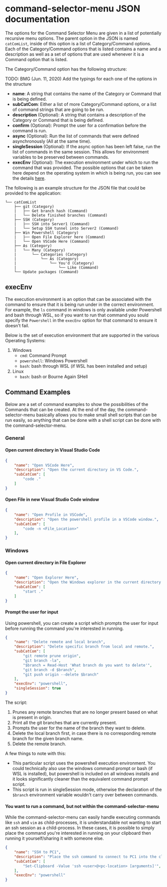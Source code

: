 # command-selector-menu JSON documentation

The options for the Command Selector Menu are given in a list of potentially recursive menu options. The parent option
in the JSON is named `catComList`, inside of this option is a list of Category/Command options. Each of the
Category/Command options that is listed contains a name and a description as well as a set of options that are used
whenever it is a Command option that is listed.

The Category/Command option has the following structure:

TODO: BMG (Jun. 11, 2020) Add the typings for each one of the options in the structure

* **name**: A string that contains the name of the Category or Command that is being defined.
* **subCatCom**: Either a list of more Category/Command options, or a list of command strings that are going to be run.
* **description** (Optional): A string that contains a description of the Category or Command that is being defined.
* **confirm** (Optional): Prompt the user for a confirmation before the command is run.
* **async** (Optional): Run the list of commands that were defined asynchronously (All at the same time).
* **singleSession** (Optional): If the async option has been left false, run the list of commands in the same session.
This allows for environment variables to be preserved between commands.
* **execEnv** (Optional): The execution environment under which to run the command that was provided. The possible
options that can be taken here depend on the operating system in which is being run, you can see the details
[here](##execEnv).

The following is an example structure for the JSON file that could be provided to the application:

```
└── catComList
    ├── git (Category)
    |   ├── Get branch hash (Command)
    |   └── Delete finished branches (Command)
    ├── SSH (Category)
    |   ├── SSH into Server1 (Command)
    |   └── Setup SSH tunnel into Server2 (Command)
    ├── Win Powershell (Category)
    |   ├── Open File Explorer here (Command)
    |   └── Open VSCode Here (Command)
    ├── As (Category)
    |   └── Many (Category)
    |       └── Categories (Category)
    |           └── As (Category)
    |               └── You'd (Category)
    |                   └── Like (Command)
    └── Update packages (Command)
```

## execEnv

The execution environment is an option that can be associated with the command to ensure that it is being run under in
the correct environment. For example, the `ls` command in windows is only available under Powershell and bash through
WSL, so if you want to run that command you sould specify the `Powershell` in the `execEnv` option for that command to
ensure it doesn't fail.

Below is the set of execution environment that are supported in the various Operating Systems:

1. Windows
    * `cmd`: Command Prompt
    * `powershell`: Windows Powershell
    * `bash`: bash through WSL (if WSL has been installed and setup)
1. Linux
    * `bash`: bash or Bourne Again SHell

## Command Examples

Below are a set of command examples to show the possibilities of the Commands that can be created. At the end of the
day, the command-selector-menu basically allows you to make small shell scripts that can be run easily, so anything that
can be done with a shell script can be done with the command-selector-menu.

### General

#### Open current directory in Visual Studio Code

```JSON
{
    "name": "Open VSCode Here",
    "description": "Open the current directory in VS Code.",
    "subCatCom": [
        "code ."
    ]
}
```

#### Open File in new Visual Studio Code window

```JSON
{
    "name": "Open Profile in VSCode",
    "description": "Open the powershell profile in a VSCode window.",
    "subCatCom": [
        "code -n <File_Location>"
    ],
}
```

### Windows

#### Open current directory in File Explorer

```JSON
{
    "name": "Open Explorer Here",
    "description": "Open the Windows explorer in the current directory.",
    "subCatCom": [
        "start ."
    ]
}
```

#### Prompt the user for input

Using powershell, you can create a script which prompts the user for input before running the command you're interested
in running.

```JSON
{
    "name": "Delete remote and local branch",
    "description": "Delete specific branch from local and remote.",
    "subCatCom": [
        "git remote prune origin",
        "git branch -la",
        "$branch = Read-Host 'What branch do you want to delete'",
        "git branch -d $branch",
        "git push origin --delete $branch"
    ],
    "execEnv": "powershell",
    "singleSession": true
}
```

The script:

1. Prunes any remote branches that are no longer present based on what is present in origin.
2. Print all the git branches that are currently present.
3. Prompts the user for the name of the branch they want to delete.
4. Delete the local branch first, in case there is no corresponding remote branch for the given branch name.
5. Delete the remote branch.

A few things to note with this:

* This particular script uses the powershell execution environment. You could technically also use the windows command
  prompt or bash (if WSL is installed), but powershell is included on all windows installs and it looks significantly
  cleaner than the equivalent command prompt script.
* This script is run in singleSession mode, otherwise the declaration of the `$branch` environment variable wouldn't
  carry over between commands.

#### You want to run a command, but not within the command-selector-menu

While the command-selector-menu can easily handle executing commands like `ssh` and `vim` as child-processes, it is
understandable not wanting to start an ssh session as a child-process. In these cases, it is possible to simply place
the command you're interested in running on your clipboard then running it yourself/sharing it with someone else.

```JSON
{
    "name": "SSH to PC1",
    "description": "Place the ssh command to connect to PC1 into the clipboard",
    "subCatCom": [
        "Set-Clipboard -Value 'ssh <user>@<pc-location> [arguments]'",
    ],
    "execEnv": "powershell"
}
```
